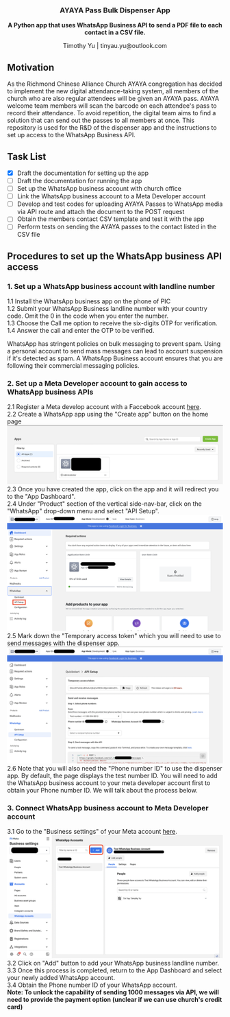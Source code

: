 <div align="center">
  <h3 align="center">AYAYA Pass Bulk Dispenser App</h3>

  <p align="center">
    <strong>A Python app that uses WhatsApp Business API to send a PDF file to each contact in a CSV file.</strong>
  </p>
  <p align="center">
    Timothy Yu | tinyau.yu@outlook.com
  </p>
</div>

## Motivation

As the Richmond Chinese Alliance Church AYAYA congregation has decided to implement the new digital attendance-taking system, all members of the church who are also regular attendees will be given an AYAYA pass. AYAYA welcome team members will scan the barcode on each attendee's pass to record their attendance. To avoid repetition, the digital team aims to find a solution that can send out the passes to all members at once. This repository is used for the R&D of the dispenser app and the instructions to set up access to the WhatsApp Business API.

## Task List

- [x] Draft the documentation for setting up the app
- [ ] Draft the documentation for running the app
- [ ] Set up the WhatsApp business account with church office
- [ ] Link the WhatsApp business account to a Meta Developer account
- [ ] Develop and test codes for uploading AYAYA Passes to WhatsApp media via API route and attach the document to the POST request
- [ ] Obtain the members contact CSV template and test it with the app
- [ ] Perform tests on sending the AYAYA passes to the contact listed in the CSV file 
 
## Procedures to set up the WhatsApp business API access

### 1. Set up a WhatsApp business account with landline number
1.1 Install the WhatsApp business app on the phone of PIC<br>
1.2 Submit your WhatsApp Business landline number with your country code. Omit the 0 in the code when you enter the number.<br>
1.3 Choose the Call me option to receive the six-digits OTP for verification.<br>
1.4 Answer the call and enter the OTP to be verified.<br>

WhatsApp has stringent policies on bulk messaging to prevent spam. Using a personal account to send mass messages can lead to account suspension if it's detected as spam. A WhatsApp Business account ensures that you are following their commercial messaging policies.

### 2. Set up a Meta Developer account to gain access to WhatsApp business APIs
2.1 Register a Meta develop account with a Faccebook account <a href="https://developers.facebook.com/apps">here</a>.<br>
2.2 Create a WhatsApp app using the "Create app" button on the home page<br>
![Meta Developer Home Page](/screenshots/meta_developer_home.png)
2.3 Once you have created the app, click on the app and it will redirect you to the "App Dashboard".<br>
2.4 Under "Product" section of the vertical side-nav-bar, click on the "WhatsApp" drop-down menu and select "API Setup".<br>
![Meta Developer App Dashboard](/screenshots/meta_app_dashboard.png)
2.5 Mark down the "Temporary access token" which you will need to use to send messages with the dispenser app.<br>
![Access Token](/screenshots/meta_app_access_token.png)
2.6 Note that you will also need the "Phone number ID" to use the dispenser app. By default, the page displays the test number ID. You will need to add the WhatsApp business account to your meta developer account first to obtain your Phone number ID. We will talk about the process below.<br>

### 3. Connect WhatsApp business account to Meta Developer account
3.1 Go to the "Business settings" of your Meta account <a href="https://business.facebook.com/settings/whatsapp-business-accounts/105108609339228?business_id=862046257503790">here</a>.<br>
![Add WhatsApp account](/screenshots/meta_add_account.png)
3.2 Click on "Add" button to add your WhatsApp business landline number.<br>
3.3 Once this process is completed, return to the App Dashboard and select your newly added WhatsApp account.<br>
3.4 Obtain the Phone number ID of your WhatsApp account.<br>
**Note: To unlock the capability of sending 1000 messages via API, we will need to provide the payment option (unclear if we can use church's credit card)**


